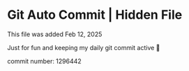 # Git Auto Commit | Hidden File

This file was added Feb 12, 2025

Just for fun and keeping my daily git commit active 🤪

commit number: 1296442
